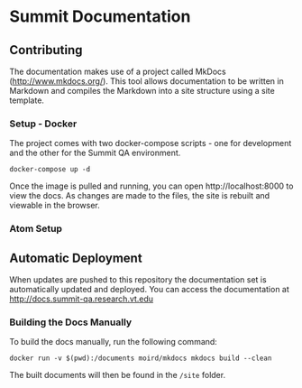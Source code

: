 # Summit Documentation

## Contributing

The documentation makes use of a project called MkDocs (http://www.mkdocs.org/).  This tool allows documentation to be written in Markdown and compiles the Markdown into a site structure using a site template.


### Setup - Docker

The project comes with two docker-compose scripts - one for development and the other for the Summit QA environment.

```
docker-compose up -d
```

Once the image is pulled and running, you can open http://localhost:8000 to view the docs.  As changes are made to the files, the site is rebuilt and viewable in the browser. 


### Atom Setup





## Automatic Deployment

When updates are pushed to this repository the documentation set is automatically updated and deployed. You can access the documentation at http://docs.summit-qa.research.vt.edu

### Building the Docs Manually

To build the docs manually, run the following command:

```
docker run -v $(pwd):/documents moird/mkdocs mkdocs build --clean
``` 

The built documents will then be found in the ```/site``` folder.
